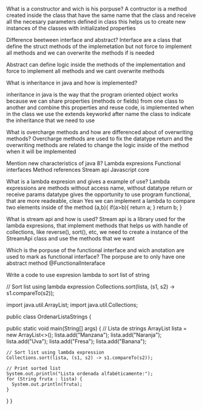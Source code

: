 What is a constructor and wich is his porpuse?
A contructor is a method created inside the class that have the same name that the class and receive all the necesary parameters defined in class this helps us to create new instances of the classes with initializated properties

Difference beetween interface and abstract?
Interface are a class that define the struct methods of the implemetation but not force to implement all methods and we can overwrite the methods if is needed

Abstract can define logic inside the methods of the implementation and force to implement all methods and we cant overwrite methods

What is inheritance in java and how is implemented?

inheritance in java is the way that the program oriented object works because we can share properties (methods or fields) from one class to another and combine this properties and reuse code, is implemented when in the class we use the extends keyworkd after name the class to indicate the inheritance that we need to use

What is overcharge methods and how are differenced about of overwriting methods?
Overcharge methods are used to fix the datatype return and the overwriting methods are related to change the logic inside of the method when it will be implemented

Mention new characteristics of java 8?
Lambda expresions
Functional interfaces
Method references
Stream api
Javascript core

What is a lambda expresion and gives a example of use?
Lambda expressions are methods without access name, without datatype return or receive params datatype gives the opportunity to use program functional, that are more readeable, clean
Yes we can implement a lambda to compare two elements inside of the method 
(a,b){
    if(a>b){
        return a;
    }
    return b;
}

What is stream api and how is used?
Stream api is a library used for the lambda expresions, that implement methods that helps us with handle of collections, like reverse(), sort(), etc, we need to create a instance of the StreamApi class and use the methods that we want

Which is the porpuse of the functional interface and wich anotation are used to mark as functional interface?
The porpuse are to only have one abstract method
@FunctionalInteraface

Write a code to use expresion lambda to sort list of string 

// Sort list using lambda expression
Collections.sort(lista, (s1, s2) -> s1.compareTo(s2));


import java.util.ArrayList;
import java.util.Collections;

public class OrdenarListaStrings {

  public static void main(String[] args) {
    // Lista de strings
    ArrayList<String> lista = new ArrayList<>();
    lista.add("Manzana");
    lista.add("Naranja");
    lista.add("Uva");
    lista.add("Fresa");
    lista.add("Banana");

    // Sort list using lambda expression
    Collections.sort(lista, (s1, s2) -> s1.compareTo(s2));

    // Print sorted list
    System.out.println("Lista ordenada alfabéticamente:");
    for (String fruta : lista) {
      System.out.println(fruta);
    }
  }
}